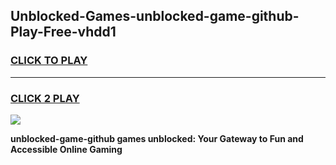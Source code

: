 
## Unblocked-Games-unblocked-game-github-Play-Free-vhdd1
<h3>
<a href="https://premium76.site?title=unblocked-game-github&ref=18A1">CLICK TO PLAY</a></h3>
<hr>

<h3>
<a href="https://premium76.site?title=unblocked-game-github&ref=18A1">CLICK 2 PLAY</a>
  
</h3>

<a href="https://premium76.site?title=unblocked-game-github&ref=18A1"><img src="https://clearcache.store/games.png"></a>


**unblocked-game-github games unblocked: Your Gateway to Fun and Accessible Online Gaming**
